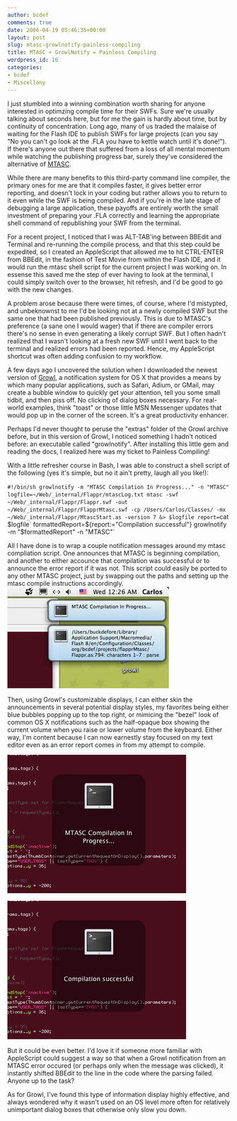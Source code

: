 ```yaml
---
author: bcdef
comments: true
date: 2006-04-19 05:46:35+00:00
layout: post
slug: mtasc-growlnotify-painless-compiling
title: MTASC + GrowlNotify = Painless Compiling
wordpress_id: 16
categories:
- bcdef
- Miscellany
---
```


I just stumbled into a winning combination worth sharing for anyone interested in optimzing compile time for their SWFs. Sure we're usually talking about seconds here, but for me the gain is hardly about time, but by continuity of concentration.
Long ago, many of us traded the malaise of waiting for the Flash IDE to publish SWFs for large projects (can you say "No you can't go look at the .FLA you have to kettle watch until it's done!"). If there's anyone out there that suffered from a loss of all mental momentum while watching the publishing progress bar, surely they've considered the alternative of [MTASC](http://mtasc.org).

While there are many benefits to this third-party command line compiler, the primary ones for me are that it compiles faster, it gives better error reporting, and doesn't lock in your coding but rather allows you to return to it even while the SWF is being compiled. And if you're in the late stage of debugging a large application, these payoffs are entirely worth the small investment of preparing your .FLA correctly and learning the appropriate shell command of republishing your SWF from the terminal.

For a recent project, I noticed that I was ALT-TAB'ing between BBEdit and Terminal and re-running the compile process, and that this step could be expedited, so I created an AppleScript that allowed me to hit CTRL-ENTER from BBEdit, in the fashion of Test Movie from within the Flash IDE, and it would run the mtasc shell script for the current project I was working on. In essense this saved me the step of ever having to look at the terminal, I could simply switch over to the browser, hit refresh, and I'd be good to go with the new changes.

A problem arose because there were times, of course, where I'd mistypted, and unbeknownst to me I'd be looking not at a newly compiled SWF but the same one that had been published previously. This is due to MTASC's preference (a sane one I would wager) that if there are compiler errors there's no sense in even generating a likely corrupt SWF. But I often hadn't realized that I wasn't looking at a fresh new SWF until I went back to the terminal and realized errors had been reported. Hence, my AppleScript shortcut was often adding confusion to my workflow.

A few days ago I uncovered the solution when I downloaded the newest version of [Growl](http://growl.info), a notification system for OS X that provides a means by which many popular applications, such as Safari, Adium, or GMail, may create a bubble window to quickly get your attention, tell you some small tidbit, and then piss off. No clicking of dialog boxes necessary. For real-world examples, think "toast" or those little MSN Messenger updates that would pop up in the corner of the screen. It's a great productivity enhancer.

Perhaps I'd never thought to peruse the "extras" folder of the Growl archive before, but in this version of Growl, I noticed something I hadn't noticed before: an executable called "growlnotify". After installing this little gem and reading the docs, I realized here was my ticket to Painless Compiling!

With a little refresher course in Bash, I was able to construct a shell script of the following (yes it's simple, but no it ain't pretty, laugh all you like!):

`#!/bin/sh
growlnotify -m "MTASC Compilation In Progress..." -n "MTASC"
logfile=~/Web/_internal/Flappr/mtascLog.txt
mtasc -swf ~/Web/_internal/Flappr/Flappr.swf -out ~/Web/_internal/Flappr/FlapprMtasc.swf -cp /Users/Carlos/Classes/ -mx ~/Web/_internal/Flappr/MtascStart.as -version 7 &> $logfile
report=`cat $logfile`
formattedReport=${report:="Compilation successful"}
growlnotify -m "$formattedReport" -n "MTASC"`

All I have done is to wrap a couple notification messages around my mtasc compliation script. One announces that MTASC is beginning compilation, and another to either accounce that compilation was successful or to announce the error report if it was not. This script could easily be ported to any other MTASC project, just by swapping out the paths and setting up the mtasc compile instructions accordingly.
![Using Growl's default ](/images/crop.jpg)

Then, using Growl's customizable displays, I can either skin the announcements in several potential display styles, my favorites being either blue bubbles popping up to the top right, or mimicing the "bezel" look of common OS X notifications such as the half-opaque box showing the current volume when you raise or lower volume from the keyboard. Either way, I'm content because I can now earnestly stay focused on my text editor even as an error report comes in from my attempt to compile.

![Using Growl's ](/images/bevelledLook1.jpg)

![Using Growl's ](/images/bevelledLook2.jpg)

But it could be even better. I'd love it if someone more familiar with AppleScript could suggest a way so that when a Growl notification from an MTASC error occured (or perhaps only when the message was clicked), it instantly shifted BBEdit to the line in the code where the parsing failed. Anyone up to the task?

As for Growl, I've found this type of information display highly effective, and always wondered why it wasn't used on an OS level more often for relatively unimportant dialog boxes that otherwise only slow you down.

